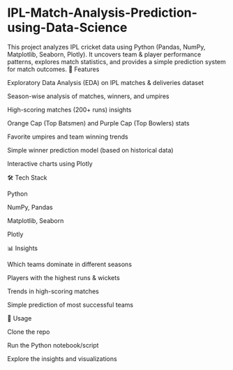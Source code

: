 # IPL-Match-Analysis-Prediction-using-Data-Science
This project analyzes IPL cricket data using Python (Pandas, NumPy, Matplotlib, Seaborn, Plotly). It uncovers team &amp; player performance patterns, explores match statistics, and provides a simple prediction system for match outcomes.
🔑 Features

Exploratory Data Analysis (EDA) on IPL matches & deliveries dataset

Season-wise analysis of matches, winners, and umpires

High-scoring matches (200+ runs) insights

Orange Cap (Top Batsmen) and Purple Cap (Top Bowlers) stats

Favorite umpires and team winning trends

Simple winner prediction model (based on historical data)

Interactive charts using Plotly

🛠️ Tech Stack

Python

NumPy, Pandas

Matplotlib, Seaborn

Plotly

📊 Insights

Which teams dominate in different seasons

Players with the highest runs & wickets

Trends in high-scoring matches

Simple prediction of most successful teams

🚀 Usage

Clone the repo

Run the Python notebook/script

Explore the insights and visualizations
